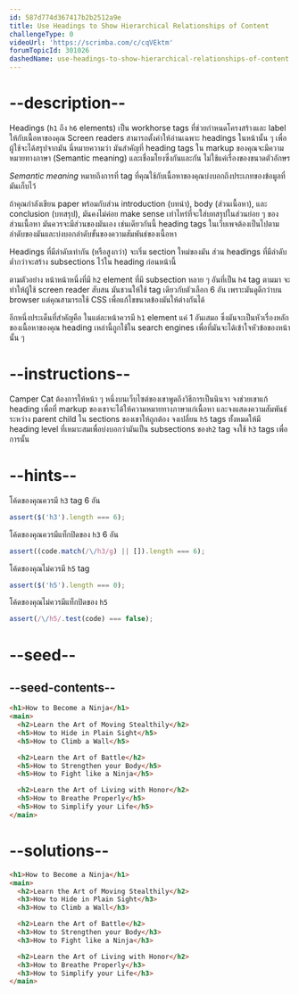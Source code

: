 ```yaml
---
id: 587d774d367417b2b2512a9e
title: Use Headings to Show Hierarchical Relationships of Content
challengeType: 0
videoUrl: 'https://scrimba.com/c/cqVEktm'
forumTopicId: 301026
dashedName: use-headings-to-show-hierarchical-relationships-of-content
---
```


# --description--

Headings (`h1` ถึง `h6` elements) เป็น workhorse tags ที่ช่วยกำหนดโครงสร้างและ label ให้กับเนื้อหาของคุณ
Screen readers สามารถตั้งค่าให้อ่านเฉพาะ headings ในหน้านั้น ๆ เพื่อผู้ใช้จะได้สรุปจากมัน
นี่หมายความว่า มันสำคัญที่ heading tags ใน markup ของคุณจะมีความหมายทางภาษา (Semantic meaning) และเชื่อมโยงซึ่งกันและกัน ไม่ใช้แค่เรื่องของขนาดตัวอักษร

_Semantic meaning_ หมายถึงการที่ tag ที่คุณใช้กับเนื้อหาของคุณบ่งบอกถึงประเภทของข้อมูลที่มันเก็บไว้

ถ้าคุณกำลังเขียน paper พร้อมกับส่วน introduction (บทนำ), body (ส่วนเนื้อหา), และ conclusion (บทสรุป), มันคงไม่ค่อย make sense เท่าไหร่ที่จะใส่บทสรุปในส่วนย่อย ๆ ของส่วนเนื้อหา มันควรจะมีส่วนของมันเอง
เช่นเดียวกันนี้ heading tags ในเว็บเพจต้องเป็นไปตามลำดับของมันและบ่งบอกลำดับขั้นของความสัมพันธ์ของเนื้อหา

Headings ที่มีลำดับเท่ากัน (หรือสูงกว่า) จะเริ่ม section ใหม่ของมัน ส่วน headings ที่มีลำดับต่ำกว่าจะสร้าง subsections ไว้ใน heading ก่อนหน้านี้

ตามตัวอย่าง หน้าหน้าหนึ่งที่มี `h2` element ที่มี subsection หลาย ๆ อันที่เป็น `h4` tag ตามมา จะทำให้ผุู้ใช้ screen reader สับสน
มันชวนให้ใช้ tag เดียวกับตัวเลือก 6 อัน เพราะมันดูดีกว่าบน browser แต่คุณสามารถใช้ CSS เพื่อแก้ไขขนาดข้องมันให้ต่างกันได้

อีกหนึ่งประเด็นที่สำคัญคือ ในแต่ละหน้าควรมี `h1` element แค่ 1 อันเสมอ ซึ่งมันจะเป็นหัวเรื่องหลักของเนื้อหาของคุณ
heading เหล่านี้ถูกใช้ใน search engines เพื่อที่มันจะได้เข้าใจหัวข้อของหน้านั้น ๆ

# --instructions--

Camper Cat ต้องการให้หน้า ๆ หนึ่งบนเว็บไซต์ของเขาพูดถึงวิธีการเป็นนินจา
จงช่วยเขาแก้ heading เพื่อที่ markup ของเขาจะได้ให้ความหมายทางภาษาแก่เนื้อหา
และจงแสดงความสัมพันธ์ระหว่าง parent child ใน sections ของเขาให้ถูกต้อง
จงเปลี่ยน `h5` tags ทั้งหมดให้มี heading level ที่เหมาะสมเพื่อบ่งบอกว่ามันเป็น subsections ของ`h2` tag จงใช้ `h3` tags เพื่อการนั้น

# --hints--

โค้ดของคุณควรมี `h3` tag 6 อัน

```js
assert($('h3').length === 6);
```

โค้ดของคุณควรมีแท็กปิดของ `h3` 6 อัน

```js
assert((code.match(/\/h3/g) || []).length === 6);
```

โค้ดของคุณไม่ควรมี `h5` tag

```js
assert($('h5').length === 0);
```

โค้ดของคุณไม่ควรมีแท็กปิดของ `h5`

```js
assert(/\/h5/.test(code) === false);
```

# --seed--

## --seed-contents--

```html
<h1>How to Become a Ninja</h1>
<main>
  <h2>Learn the Art of Moving Stealthily</h2>
  <h5>How to Hide in Plain Sight</h5>
  <h5>How to Climb a Wall</h5>

  <h2>Learn the Art of Battle</h2>
  <h5>How to Strengthen your Body</h5>
  <h5>How to Fight like a Ninja</h5>

  <h2>Learn the Art of Living with Honor</h2>
  <h5>How to Breathe Properly</h5>
  <h5>How to Simplify your Life</h5>
</main>
```

# --solutions--

```html
<h1>How to Become a Ninja</h1>
<main>
  <h2>Learn the Art of Moving Stealthily</h2>
  <h3>How to Hide in Plain Sight</h3>
  <h3>How to Climb a Wall</h3>

  <h2>Learn the Art of Battle</h2>
  <h3>How to Strengthen your Body</h3>
  <h3>How to Fight like a Ninja</h3>

  <h2>Learn the Art of Living with Honor</h2>
  <h3>How to Breathe Properly</h3>
  <h3>How to Simplify your Life</h3>
</main>
```
